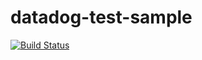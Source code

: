 # datadog-test-sample

[![Build Status](https://travis-ci.org/mounemoi/datadog-test-sample.svg?branch=master)](https://travis-ci.org/mounemoi/datadog-test-sample)

